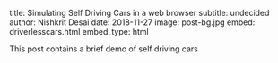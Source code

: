 title: Simulating Self Driving Cars in a web browser
subtitle: undecided
author: Nishkrit Desai
date: 2018-11-27
image: post-bg.jpg
embed: driverlesscars.html
embed_type: html

This post contains a brief demo of self driving cars
